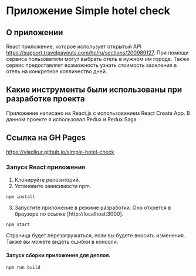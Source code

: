 # Приложение Simple hotel check

## О приложении
React приложение, которое использует открытый API https://support.travelpayouts.com/hc/ru/sections/200989127. При помощи сервиса пользователи могут выбрать отель в нужном им городе. Также сервис предоставляет возможность узнать стоимость заселения в отель на конкретное колличество дней.

## Какие инструменты были использованы при разработке проекта
Приложение написано на React.js с использованием React Create App. В данном проекте я использовал Redux и Redux Saga.

## Ссылка на GH Pages
https://vladikur.github.io/simple-hotel-check

### Запуск React приложения 
1. Клонируйте репозиторий.
2. Установите зависимости npm.
```
npm install
```
3. Запустите приложение в режиме разработки. Оно открется в браузере по ссылке [http://localhost:3000].
```
npm start
```
Страница будет перезагружаться, если вы будете вносить изменения. Также вы можете видеть ошибки в консоли.
#### Запуск сборки приложения для деплоя.
```
npm run build
```
